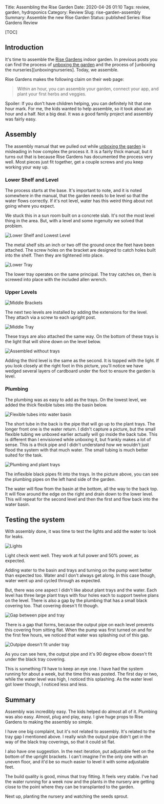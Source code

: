 Title: Assembling the Rise Garden
Date: 2020-04-26 01:10
Tags: review, garden, hydroponics
Category: Review
Slug: rise-garden-assembly
Summary: Assemble the new Rise Garden
Status: published
Series: Rise Gardens Review


[TOC]

## Introduction

It's time to assemble the [Rise Gardens][risegardens] indoor garden. In previous posts you can find the
process of [unboxing the garden][unboxgardens] and the process of [unboxing the nurseries][unboxingnurseries].
Today, we assemble.

Rise Gardens makes the following claim on their web page:

> Within an hour, you can assemble your garden, connect your app, and plant your first herbs and veggies.

Spoiler: If you don't have children helping, you can definitely hit that one hour mark. For me, the kids wanted to help
assemble, so it took about an hour and a half. Not a big deal. It was a good family project and assembly was fairly easy.

## Assembly

The assembly manual that we pulled out while [unboxing the garden][unboxgardens] is misleading in how complex
the process it. It is a fairly thick manual, but it turns out that is because Rise Gardens has documented the
process very well. Most pieces just fit together, get a couple screws and you keep working your way up.

### Lower Shelf and Level

The process starts at the base. It's important to note, and it is noted somewhere in the manual, that the
garden needs to be level so that the water flows correctly. If it's not level, water has this weird thing
about not going where you expect.

We stuck this in a sun room built on a concrete slab. It's not the most level thing in the area. But, with a
level and some ingenuity we solved that problem.

![Lower Shelf and Lowest Level][shelf]

The metal shelf sits an inch or two off the ground once the feet have been attached. The screw holes on the bracket
are designed to catch holes built into the shelf. Then they are tightened into place.

![Lower Tray][lowtray]

The lower tray operates on the same principal. The tray catches on, then is screwed into place with the
included allen wrench.

### Upper Levels

![Middle Brackets][middlebrackets]

The next two levels are installed by adding the extensions for the level. They attach via a screw to
each upright post.

![Middle Tray][middletray]

These trays are also attached the same way. On the bottom of these trays is the light that will shine down
on the level below.

![Assembled without trays][threelevels]

Adding the third level is the same as the second. It is topped with the light. If you look closely at the
right foot in this picture, you'll notice we have wedged several layers of cardboard under the foot to
ensure the garden is level.

### Plumbing

The plumbing was as easy to add as the trays. On the lowest level, we added the thick flexible tubes into the basin
below.

![Flexible tubes into water basin][basin]

The short tube in the back is the pipe that will go up to the plant trays. The longer front one is the water return.
I didn't capture a picture, but the small flexible tubing we unboxed earlier actually will go inside the back tube.
This is different than I envisioned while unboxing it, but frankly makes a lot of sense. This is a thick pipe and I
didn't understand how we wouldn't just flood the system with that much water. The small tubing is much better suited
for the task.

![Plumbing and plant trays][planttrays]

The inflexible black pipes fit into the trays. In the picture above, you can see the plumbing pipes on the left
hand side of the garden.

The water will flow from the basin at the bottom, all the way to the back top. It will flow around the edge on the right
and drain down to the lower level. This will repeat for the second level and then the first and flow back into the
water basin.

## Testing the system

With assembly done, it was time to test the lights and add the water to look for leaks.

![Lights][lights]

Light check went well. They work at full power and 50% power, as expected.

Adding water to the basin and trays and turning on the pump went better than expected too. Water and I
don't always get along. In this case though, water went up and cycled through as expected.

But, there was one aspect I didn't like about plant trays and the water. Each level has three
large plant trays with four holes each to support twelve plans on the level. There is also a gap
by the plumbing that has a small black covering too. That covering doesn't fit though.

![Gap between pipe and tray][gap]

There is a gap that forms, because the output pipe on each level prevents this covering
from sitting flat. When the pump was first turned on and for the first few hours, we noticed
that water was splashing out of this gap.

![Outpipe doesn't fit under tray][gappipe]

As you can see here, the output pipe and it's 90 degree elbow doesn't fit under the black
tray covering.

This is something I'll have to keep an eye one. I have had the system running for about
a week, but the time this was posted. The first day or two, while the water level was high,
I noticed this splashing. As the water level got lower though, I noticed less and less.

## Summary

Assembly was incredibly easy. The kids helped do almost all of it. Plumbing was also easy. Almost,
plug and play, easy. I give huge props to Rise Gardens to making the assembly so simple.

I have one big complaint, but it's not related to assembly. It's related to the tray
gap I mentioned above. I really wish the output pipe didn't get in the way of the
black tray coverings, so that it could sit flat.

I also have one suggestion. In the next iteration, put adjustable feet on the bottom of the
upright brackets. I can't imagine I'm the only one with an uneven floor, and it'd be so
much easier to level it with some adjustable feet.

The build quality is good, minus that tray fitting. It feels very stable. I've had the water running for a week now
and the plants in the nursery are getting close to the point where they can be transplanted to the
garden.

Next up, planting the nursery and watching the seeds sprout.



 [risegardens]: https://risegardens.com/
 [unboxgardens]: {filename}2020_04_22_rise_garden_unbox.md
 [unboxnurseries]: {filename}2020_04_24_nursery_unbox.md
 [shelf]: {attach}images/garden/3_assembly/lower_brackets.jpg
 [lowtray]: {attach}images/garden/3_assembly/lower_tray.jpg
 [middlebrackets]: {attach}images/garden/3_assembly/middle_tray_brackets.jpg
 [middletray]: {attach}images/garden/3_assembly/middle_tray.jpg
 [threelevels]: {attach}images/garden/3_assembly/assembled_no_trays.jpg
 [basin]: {attach}images/garden/3_assembly/water_basin_plumbing.jpg
 [planttrays]: {attach}images/garden/3_assembly/plant_trays.jpg
 [lights]: {attach}images/garden/3_assembly/lights.jpg
 [gap]: {attach}images/garden/3_assembly/gap.jpg
 [gappipe]: {attach}images/garden/3_assembly/gap_pipe.jpg
